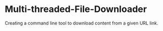 # Multi-threaded-File-Downloader
Creating a command line tool to download content from a given URL link.
